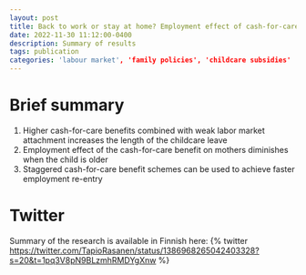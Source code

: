 ```yaml
---
layout: post
title: Back to work or stay at home? Employment effect of cash-for-care benefit
date: 2022-11-30 11:12:00-0400
description: Summary of results
tags: publication
categories: 'labour market', 'family policies', 'childcare subsidies'
---
```


# Brief summary

1. Higher cash-for-care benefits combined with weak labor market attachment increases the length of the childcare leave
2. Employment effect of the cash-for-care benefit on mothers diminishes when the child is older
3. Staggered cash-for-care benefit schemes can be used to achieve faster employment re-entry


# Twitter
Summary of the research is available in Finnish here:
{% twitter https://twitter.com/TapioRasanen/status/1386968265042403328?s=20&t=1pq3V8pN9BLzmhRMDYgXnw %}

